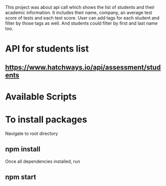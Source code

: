 This project was about api call which shows the list of students and their academic information. It includes their name,  company, an average test score of tests and each test score. User can add tags for each student and filter by those tags as well. And students could filter by first and last name too.

# API for students list

## https://www.hatchways.io/api/assessment/students

# Available Scripts

# To install packages

Navigate to root directory

## npm install

Once all dependencies installed, run

## npm start
